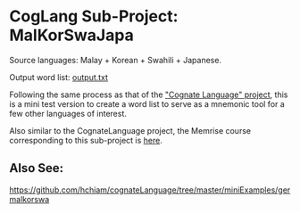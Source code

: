 # CogLang Sub-Project:  MalKorSwaJapa

Source languages:  Malay + Korean + Swahili + Japanese.

Output word list:  [output.txt](https://github.com/hchiam/cognateLanguage/blob/master/miniExamples/malKorSwaJapa/output.txt)

Following the same process as that of the ["Cognate Language" project](https://github.com/hchiam/cognateLanguage), this is a mini test version to create a word list to serve as a mnemonic tool for a few other languages of interest.

Also similar to the CognateLanguage project, the Memrise course corresponding to this sub-project is [here](http://www.memrise.com/course/1198396/malkorswajapa/).

## Also See:

https://github.com/hchiam/cognateLanguage/tree/master/miniExamples/germalkorswa
